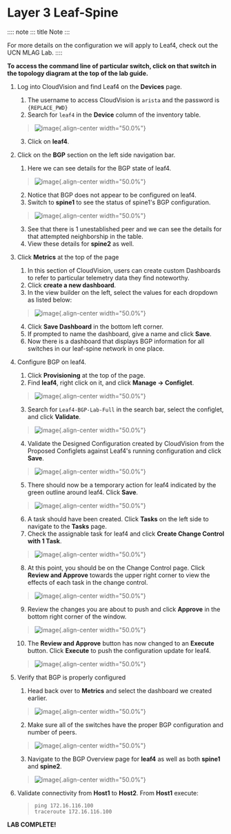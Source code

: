 # Layer 3 Leaf-Spine

:::: note
::: title
Note
:::

For more details on the configuration we will apply to Leaf4, check out
the UCN MLAG Lab.
::::

**To access the command line of particular switch, click on that switch
in the topology diagram at the top of the lab guide.**

1.  Log into CloudVision and find Leaf4 on the **Devices** page.

    1.  The username to access CloudVision is `arista` and the password
        is `{REPLACE_PWD}`
    2.  Search for `leaf4` in the **Device** column of the inventory
        table.

    > ![image](images/cvp-l3ls/leaf4-inventory-table.png){.align-center
    > width="50.0%"}

    3.  Click on **leaf4**.

2.  Click on the **BGP** section on the left side navigation bar.

    1.  Here we can see details for the BGP state of leaf4.

    > ![image](images/cvp-l3ls/leaf4-bgp-overview-pre.png){.align-center
    > width="50.0%"}

    2.  Notice that BGP does not appear to be configured on leaf4.
    3.  Switch to **spine1** to see the status of spine1\'s BGP
        configuration.

    > ![image](images/cvp-l3ls/spine1-bgp-overview-pre.png){.align-center
    > width="50.0%"}

    3.  See that there is 1 unestablished peer and we can see the
        details for that attempted neighborship in the table.
    4.  View these details for **spine2** as well.

3.  Click **Metrics** at the top of the page

    1.  In this section of CloudVision, users can create custom
        Dashboards to refer to particular telemetry data they find
        noteworthy.
    2.  Click **create a new dashboard**.
    3.  In the view builder on the left, select the values for each
        dropdown as listed below:

    > ![image](images/cvp-l3ls/bgp-dashboard-setup.png){.align-center
    > width="50.0%"}

    4.  Click **Save Dashboard** in the bottom left corner.
    5.  If prompted to name the dashboard, give a name and click
        **Save**.
    6.  Now there is a dashboard that displays BGP information for all
        switches in our leaf-spine network in one place.

4.  Configure BGP on leaf4.

    1.  Click **Provisioning** at the top of the page.
    2.  Find **leaf4**, right click on it, and click **Manage -\>
        Configlet**.

    > ![image](images/cvp-l3ls/leaf4-manage-configlet.png){.align-center
    > width="50.0%"}

    3.  Search for `Leaf4-BGP-Lab-Full` in the search bar, select the
        configlet, and click **Validate**.

    > ![image](images/cvp-l3ls/leaf4-add-bgp-configlet.png){.align-center
    > width="50.0%"}

    4.  Validate the Designed Configuration created by CloudVision from
        the Proposed Configlets against Leaf4\'s running configuration
        and click **Save**.

    > ![image](images/cvp-l3ls/leaf4-validate-bgp-configlet.png){.align-center
    > width="50.0%"}

    5.  There should now be a temporary action for leaf4 indicated by
        the green outline around leaf4. Click **Save**.

    > ![image](images/cvp-l3ls/leaf4-pending-task.png){.align-center
    > width="50.0%"}

    6.  A task should have been created. Click **Tasks** on the left
        side to navigate to the **Tasks** page.
    7.  Check the assignable task for leaf4 and click **Create Change
        Control with 1 Task**.

    > ![image](images/cvp-l3ls/bgp-create-cc.png){.align-center
    > width="50.0%"}

    8.  At this point, you should be on the Change Control page. Click
        **Review and Approve** towards the upper right corner to view
        the effects of each task in the change control.

    > ![image](images/cvp-l3ls/bgp-cc-page.png){.align-center
    > width="50.0%"}

    9.  Review the changes you are about to push and click **Approve**
        in the bottom right corner of the window.

    > ![image](images/cvp-l3ls/bgp-review-and-approve.png){.align-center
    > width="50.0%"}

    10. The **Review and Approve** button has now changed to an
        **Execute** button. Click **Execute** to push the configuration
        update for leaf4.

    > ![image](images/cvp-l3ls/bgp-execute-cc.png){.align-center
    > width="50.0%"}

5.  Verify that BGP is properly configured

    1.  Head back over to **Metrics** and select the dashboard we
        created earlier.

    > ![image](images/cvp-l3ls/bgp-dashboard-done.png){.align-center
    > width="50.0%"}

    2.  Make sure all of the switches have the proper BGP configuration
        and number of peers.

    > ![image](images/cvp-l3ls/leaf4-bgp-overview-post.png){.align-center
    > width="50.0%"}

    3.  Navigate to the BGP Overview page for **leaf4** as well as both
        **spine1** and **spine2**.

    > ![image](images/cvp-l3ls/spine1-bgp-overview-post.png){.align-center
    > width="50.0%"}

6.  Validate connectivity from **Host1** to **Host2**. From **Host1**
    execute:

    > ``` text
    > ping 172.16.116.100
    > traceroute 172.16.116.100
    > ```

**LAB COMPLETE!**
